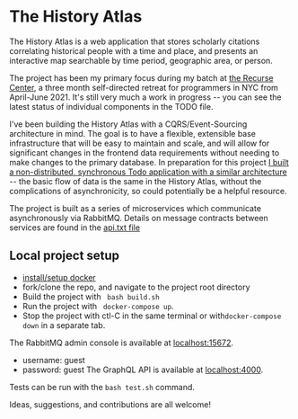 # The History Atlas

The History Atlas is a web application that stores scholarly citations correlating historical people with a time and place, and presents an interactive map searchable by time period, geographic area, or person.

The project has been my primary focus during my batch at [the Recurse Center](https://www.recurse.com), a three month self-directed retreat for programmers in NYC from April-June 2021. It's still very much a work in progress -- you can see the latest status of individual components in the TODO file. 

I've been building the History Atlas with a CQRS/Event-Sourcing architecture in mind. The goal is to have a flexible, extensible base infrastructure that will be easy to maintain and scale, and will allow for significant changes in the frontend data requirements without needing to make changes to the primary database. In preparation for this project [I built a non-distributed, synchronous Todo application with a similar architecture](https://github.com/joshua-stauffer/EventBullet) -- the basic flow of data is the same in the History Atlas, without the complications of asynchronicity, so could potentially be a helpful resource.

The project is built as a series of microservices which communicate asynchronously via RabbitMQ. Details on message contracts between services are found in the [api.txt file](https://github.com/joshua-stauffer/thehistoryatlas/blob/dev/api.txt)

## Local project setup
- [install/setup docker](https://docs.docker.com/get-docker/)
- fork/clone the repo, and navigate to the project root directory
- Build the project with ``` bash build.sh``` 
- Run the project with ``` docker-compose up```.
- Stop the project with ctl-C in the same terminal or with```docker-compose down``` in a separate tab.

The RabbitMQ admin console is available at [localhost:15672](http://localhost:15672).
- username: guest
- password: guest
The GraphQL API is available at [localhost:4000](http://localhost:4000).

Tests can be run with the ```bash test.sh``` command.

Ideas, suggestions, and contributions are all welcome!